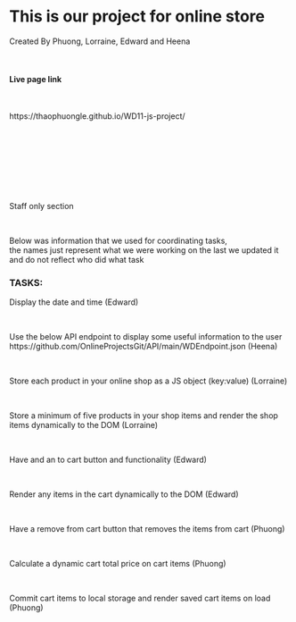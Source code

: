 <h1>This is our project for online store</h1>
<p>Created By Phuong, Lorraine, Edward and Heena</p>
<br>
<h4>Live page link</h4></br>
<p>https://thaophuongle.github.io/WD11-js-project/</p>
<br>

<br><br><br><br><br>
<p>Staff only section</p><br>
<p> Below was information that we used for coordinating tasks, <br> the names just represent what we were working on the last we updated it and do not reflect who did what task</p>

<h3>TASKS:</h3>
<p>Display the date and time (Edward)</p><br>
<p> Use the below API endpoint to display some useful information to the user
https://github.com/OnlineProjectsGit/API/main/WDEndpoint.json (Heena)
</p><br>
<p>Store each product in your online shop as a JS object (key:value) (Lorraine)</p><br>
<p>Store a minimum of five products in your shop items and render the shop items dynamically to the DOM (Lorraine)</p><br>
<p>Have and an to cart button and functionality (Edward)</p><br> 
<p>	Render any items in the cart dynamically to the DOM (Edward)</p><br>
<p>Have a remove from cart button that removes the items from cart (Phuong)</p><br>
<p>Calculate a dynamic cart total price on cart items (Phuong)</p><br>
<p>Commit cart items to local storage and render saved cart items on load (Phuong)</p><br>

